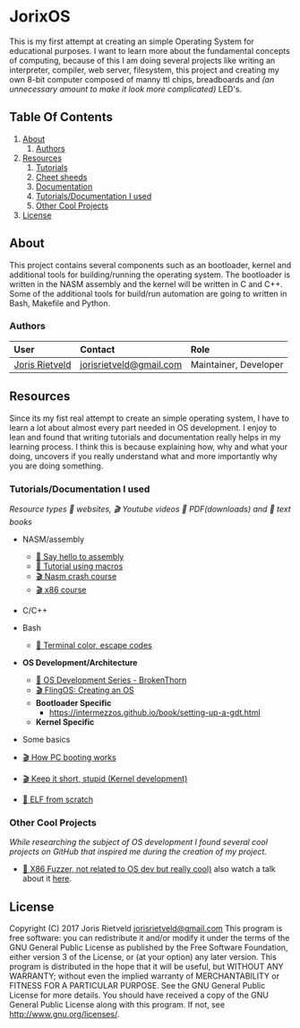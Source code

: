 # JorixOS
 This is my first attempt at creating an simple Operating System for educational purposes. I want to learn more about
 the fundamental concepts of computing, because of this I am doing several projects like writing an
 interpreter, compiler, web server, filesystem, this project and creating my own 8-bit computer composed of manny
 ttl chips, breadboards and _(an unnecessary amount to make it look more complicated)_ LED's.

[TOC levels=6]: # "Table Of Contents"

## Table Of Contents
1. [About](#about)
    1. [Authors](#authors)
2. [Resources](#resources)
    1. [Tutorials](#tutorials)
    2. [Cheet sheeds](#cheet-sheeds)
    3. [Documentation](#documentation)
    4. [Tutorials/Documentation I used](#tutorialsdocumentation-i-used)
    5. [Other Cool Projects](#other-cool-projects)
3. [License](#license)

## About
This project contains several components such as an bootloader, kernel and additional tools for building/running
the operating system. The bootloader is written in the NASM assembly and the kernel will be written in C and C++.
Some of the additional tools for build/run automation are going to written in Bash, Makefile and Python.

### Authors

| User                                               | Contact                 | Role                  |
|:---------------------------------------------------|:------------------------|:----------------------|
| [Joris Rietveld](https://github.com/jorisrietveld) | jorisrietveld@gmail.com | Maintainer, Developer |

## Resources
Since its my fist real attempt to create an simple operating system, I have to learn a lot about almost every part
needed in OS development. I enjoy to lean and found that writing tutorials and documentation really helps in my learning
process. I think this is because explaining how, why and what your doing, uncovers if you really understand what and
more importantly why you are doing something.
<!--
Your free to take a look at my tutorials about NASM, OS development and Environment setup (I will probability add more),
but keep in mind that I am still learning and its very possible to encounter errors and I would appreciate any kind of
[feedback](https://github.com/jorisrietveld/Bootloaders/issues/new).
### Tutorials
- TODO add some tutorials.
### Cheet sheeds
### Documentation
- [Get Started]()
- [Building and running]()
- [Source Explained]()
    - [Bootloader]()
    - [Kernel]()
    - [Scripts]()
-->
### Tutorials/Documentation I used
_Resource types :link: websites, :clapper: Youtube videos :blue_book: PDF(downloads) and :book: text books_
- NASM/assembly
    - [ :link: Say hello to assembly](https://github.com/0xAX/asm)
    - [ :link: Tutorial using macros](http://tuttlem.github.io/2013/01/09/making-cleaner-nasm-code-with-macros.html)
    - [ :clapper: Nasm crash course](https://www.youtube.com/watch?v=75gBFiFtAb8)
    - [ :clapper: x86 course](https://www.youtube.com/watch?v=H4Z0S9ZbC0g&list=PL6y3-kASCE338MJ1tIGF-qmuGQqZMWUMz)
- C/C++
- Bash
    - [:link: Terminal color, escape codes](https://misc.flogisoft.com/bash/tip_colors_and_formatting)
- **OS Development/Architecture**
    - [ :link: OS Development Series - BrokenThorn](http://www.brokenthorn.com/Resources/OSDevIndex.html)
    - [ :clapper: FlingOS: Creating an OS](https://www.youtube.com/watch?v=_xlO9MawAqY&index=1&list=PLKbvCgwMcH7BX6Z8Bk1EuFwDa0WGkMnrz)
    - **Bootloader Specific**
        - https://intermezzos.github.io/book/setting-up-a-gdt.html
    - **Kernel Specific**

- Some basics
- [:clapper: How PC booting works](https://www.youtube.com/watch?v=ZplB2v2eMas)
- [:clapper: Keep it short, stupid (Kernel development) ](https://www.youtube.com/watch?v=i64USZYhENI)
- [:link: ELF from scratch ](https://www.conradk.com/article/elf-from-scratch/)


### Other Cool Projects
_While researching the subject of OS development I found several cool projects on GitHub that inspired me during
 the creation of my project._

- [:link: X86 Fuzzer, not related to OS dev but really cool)](https://github.com/xoreaxeaxeax/sandsifter) also watch a talk about it [here](https://www.youtube.com/watch?v=KrksBdWcZgQ&t=1292s).



## License
Copyright (C) 2017 Joris Rietveld <jorisrietveld@gmail.com>
This program is free software: you can redistribute it and/or modify it under the terms of the GNU General Public License as published by the Free Software Foundation, either version 3 of the License, or (at your option) any later version.
This program is distributed in the hope that it will be useful, but WITHOUT ANY WARRANTY; without even the implied warranty of MERCHANTABILITY or FITNESS FOR A PARTICULAR PURPOSE. See the GNU General Public License for more details.
You should have received a copy of the GNU General Public License along with this program. If not, see http://www.gnu.org/licenses/.
